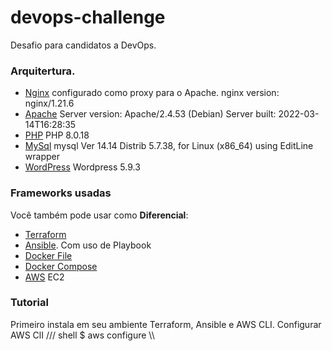 # devops-challenge
Desafio para candidatos a DevOps. 

### Arquitertura.

  - [Nginx](https://www.nginx.com/) configurado como proxy para o Apache. nginx version: nginx/1.21.6
  - [Apache](https://www.apache.org/) Server version: Apache/2.4.53 (Debian) Server built:   2022-03-14T16:28:35
  - [PHP](https://php.net/) PHP 8.0.18
  - [MySql](https://www.mysql.com/) mysql  Ver 14.14 Distrib 5.7.38, for Linux (x86_64) using  EditLine wrapper
  - [WordPress](https://wordpress.org) Wordpress 5.9.3     

### Frameworks usadas

Você também pode usar como **Diferencial**:
  - [Terraform](https://www.terraform.io/)
  - [Ansible](https://www.ansible.com/). Com uso de Playbook
  - [Docker File](https://docs.docker.com/engine/reference/builder/)
  - [Docker Compose](https://docs.docker.com/compose/) 
  - [AWS](https://aws.amazon.com/pt/) EC2

### Tutorial
Primeiro instala em seu ambiente Terraform, Ansible e AWS CLI.
Configurar AWS ClI 
/// shell
$ aws configure
 \\\
